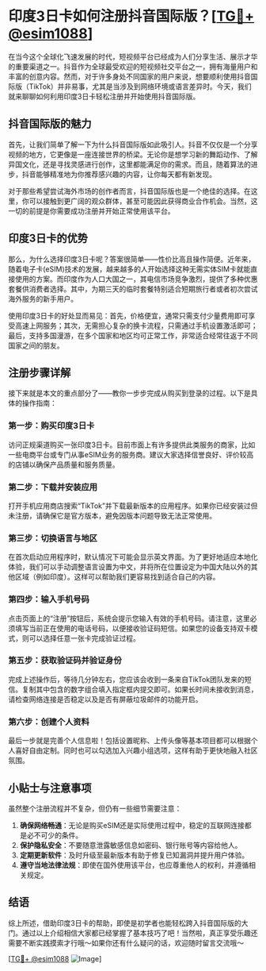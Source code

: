 # 印度3日卡如何注册抖音国际版？[[TG💪+ @esim1088](https://t.me/s/esim1088)]

在当今这个全球化飞速发展的时代，短视频平台已经成为人们分享生活、展示才华的重要渠道之一。抖音作为全球最受欢迎的短视频社交平台之一，拥有海量用户和丰富的创意内容。然而，对于许多身处不同国家的用户来说，想要顺利使用抖音国际版（TikTok）并非易事，尤其是当涉及到网络环境或语言差异时。今天，我们就来聊聊如何利用印度3日卡轻松注册并开始使用抖音国际版。

## 抖音国际版的魅力

首先，让我们简单了解一下为什么抖音国际版如此吸引人。抖音不仅仅是一个分享视频的地方，它更像是一座连接世界的桥梁。无论你是想学习新的舞蹈动作、了解异国文化，还是寻找灵感进行创作，这里都能满足你的需求。而且，随着算法的进步，抖音能够精准地为你推荐感兴趣的内容，让你每天都有新发现。

对于那些希望尝试海外市场的创作者而言，抖音国际版也是一个绝佳的选择。在这里，你可以接触到更广阔的观众群体，甚至可能因此获得商业合作机会。当然，这一切的前提是你需要成功注册并开始正常使用该平台。

## 印度3日卡的优势

那么，为什么选择印度3日卡呢？答案很简单——性价比高且操作简便。近年来，随着电子卡(eSIM)技术的发展，越来越多的人开始选择这种无需实体SIM卡就能直接使用的方案。而印度作为人口大国之一，其电信市场竞争激烈，提供了多种优惠套餐供消费者选择。其中，为期三天的临时套餐特别适合短期旅行者或者初次尝试海外服务的新手用户。

使用印度3日卡的好处显而易见：首先，价格便宜，通常只需支付少量费用即可享受高速上网服务；其次，无需担心复杂的换卡流程，只需通过手机设置激活即可；最后，支持多国漫游，在多个国家和地区均可正常工作，非常适合经常往返于不同国家之间的朋友。

## 注册步骤详解

接下来就是本文的重点部分了——教你一步步完成从购买到登录的过程。以下是具体的操作指南：

### 第一步：购买印度3日卡
访问正规渠道购买一张印度3日卡。目前市面上有许多提供此类服务的商家，比如一些电商平台或专门从事eSIM业务的服务商。建议大家选择信誉良好、评价较高的店铺以确保产品质量和服务质量。

### 第二步：下载并安装应用
打开手机应用商店搜索“TikTok”并下载最新版本的应用程序。如果你已经安装过但未注册，请确保它是官方版本，避免因版本问题导致无法正常使用。

### 第三步：切换语言与地区
在首次启动应用程序时，默认情况下可能会显示英文界面。为了更好地适应本地化体验，我们可以手动调整语言设置为中文，并将所在位置设定为中国大陆以外的其他区域（例如印度）。这样可以帮助我们更容易找到适合自己的内容。

### 第四步：输入手机号码
点击页面上的“注册”按钮后，系统会提示您输入有效的手机号码。请注意，这里必须填写当前正在使用的电话号码，以便接收验证码短信。如果您的设备支持双卡模式，则可以选择任意一张卡完成验证过程。

### 第五步：获取验证码并验证身份
完成上述操作后，等待几分钟左右，您应该会收到一条来自TikTok团队发来的短信。复制其中包含的数字组合填入指定框内提交即可。如果长时间未接收到消息，请检查网络连接是否稳定以及是否有屏蔽垃圾邮件的功能开启。

### 第六步：创建个人资料
最后一步就是完善个人信息啦！包括设置昵称、上传头像等基本项目都可以根据个人喜好自由定制。同时也可以勾选加入兴趣小组选项，这样有助于更快地融入社区氛围。

## 小贴士与注意事项

虽然整个注册流程并不复杂，但仍有一些细节需要注意：

1. **确保网络畅通**：无论是购买eSIM还是实际使用过程中，稳定的互联网连接都是必不可少的条件。
2. **保护隐私安全**：不要随意泄露敏感信息如密码、银行账号等内容给他人。
3. **定期更新软件**：及时升级至最新版本有助于修复已知漏洞并提升用户体验。
4. **遵守当地法律法规**：即使在国外使用该平台，也应尊重他人的权利，并遵循相关规定。

## 结语

综上所述，借助印度3日卡的帮助，即使是初学者也能轻松跨入抖音国际版的大门。通过以上介绍相信大家都已经掌握了基本技巧了吧！当然啦，真正享受乐趣还需要不断实践摸索才行哦～如果你还有什么疑问的话，欢迎随时留言交流哦～

[[TG💪+ @esim1088](https://t.me/s/esim1088) ![Image](https://i.postimg.cc/4NQfJmqS/Snipaste-2025-05-13-00-14-12.png)]